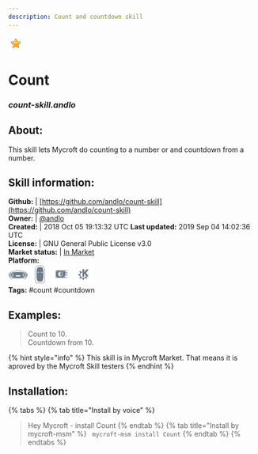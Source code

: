 ```yaml
--- 
description: Count and countdown skill
---
```


![](../.gitbook/assets/star.png)  
# Count  
### _count-skill.andlo_  
## About:  
This skill lets Mycroft do counting to a number or and countdown from a number.

## Skill information:  
**Github:** | [https://github.com/andlo/count-skill](https://github.com/andlo/count-skill)  
**Owner:** | [@andlo](https://github.com/andlo)  
**Created:** | 2018 Oct 05 19:13:32 UTC  **Last updated:** 2019 Sep 04 14:02:36 UTC  
**License:** | GNU General Public License v3.0  
**Market status:** | [In Market](https://market.mycroft.ai/skill/count)  
**Platform:**  
 ![](../.gitbook/assets/mark-1-icon.png)  ![](../.gitbook/assets/mark-2-icon.png)  ![](../.gitbook/assets/picroft-icon.png)  ![](../.gitbook/assets/kde.png)   
**Tags:** \#count \#countdown   
## Examples:  
> Count to 10.  
> Countdown from 10.  
  
{% hint style="info" %}
This skill is in Mycroft Market. That means it is aproved by the Mycroft Skill testers
{% endhint %}
    
## Installation:  
{% tabs %}
{% tab title="Install by voice" %}
> Hey Mycroft - install Count
{% endtab %}
  {% tab title="Install by mycroft-msm" %}
``` mycroft-msm install Count```
{% endtab %}
  {% endtabs %}
  